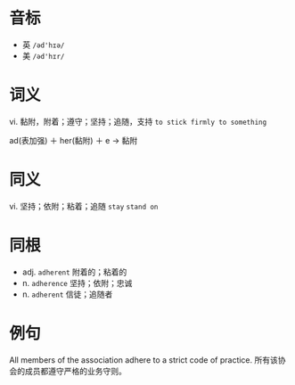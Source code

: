 # 音标

- 英 `/əd'hɪə/`
- 美 `/əd'hɪr/`

# 词义

vi. 黏附，附着；遵守；坚持；追随，支持
`to stick firmly to something`



ad(表加强) ＋ her(黏附) ＋ e → 黏附

# 同义

vi. 坚持；依附；粘着；追随
`stay` `stand on`

# 同根

- adj. `adherent` 附着的；粘着的
- n. `adherence` 坚持；依附；忠诚
- n. `adherent` 信徒；追随者

# 例句

All members of the association adhere to a strict code of practice.
所有该协会的成员都遵守严格的业务守则。


